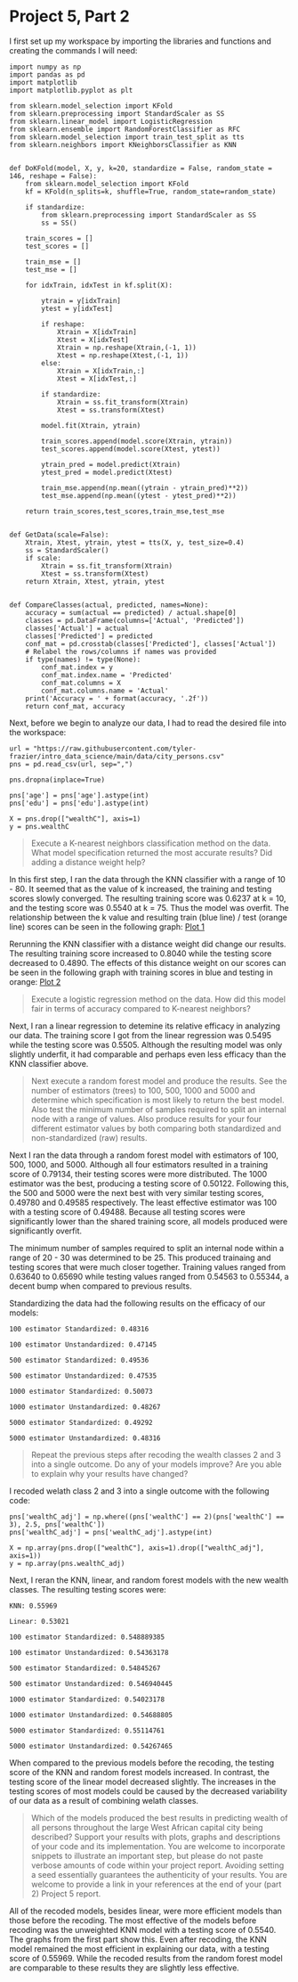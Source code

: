 # Project 5, Part 2

I first set up my workspace by importing the libraries and functions and creating the commands I will need:
```
import numpy as np
import pandas as pd
import matplotlib
import matplotlib.pyplot as plt

from sklearn.model_selection import KFold
from sklearn.preprocessing import StandardScaler as SS
from sklearn.linear_model import LogisticRegression
from sklearn.ensemble import RandomForestClassifier as RFC
from sklearn.model_selection import train_test_split as tts
from sklearn.neighbors import KNeighborsClassifier as KNN


def DoKFold(model, X, y, k=20, standardize = False, random_state = 146, reshape = False):
    from sklearn.model_selection import KFold
    kf = KFold(n_splits=k, shuffle=True, random_state=random_state)

    if standardize:
        from sklearn.preprocessing import StandardScaler as SS
        ss = SS()

    train_scores = []
    test_scores = []

    train_mse = []
    test_mse = []

    for idxTrain, idxTest in kf.split(X):
        
        ytrain = y[idxTrain]
        ytest = y[idxTest]
            
        if reshape:
            Xtrain = X[idxTrain]
            Xtest = X[idxTest]
            Xtrain = np.reshape(Xtrain,(-1, 1))
            Xtest = np.reshape(Xtest,(-1, 1))
        else:
            Xtrain = X[idxTrain,:]
            Xtest = X[idxTest,:]

        if standardize:
            Xtrain = ss.fit_transform(Xtrain)
            Xtest = ss.transform(Xtest)

        model.fit(Xtrain, ytrain)

        train_scores.append(model.score(Xtrain, ytrain))
        test_scores.append(model.score(Xtest, ytest))

        ytrain_pred = model.predict(Xtrain)
        ytest_pred = model.predict(Xtest)

        train_mse.append(np.mean((ytrain - ytrain_pred)**2))
        test_mse.append(np.mean((ytest - ytest_pred)**2))

    return train_scores,test_scores,train_mse,test_mse


def GetData(scale=False):
    Xtrain, Xtest, ytrain, ytest = tts(X, y, test_size=0.4)
    ss = StandardScaler()
    if scale:
        Xtrain = ss.fit_transform(Xtrain)
        Xtest = ss.transform(Xtest)
    return Xtrain, Xtest, ytrain, ytest


def CompareClasses(actual, predicted, names=None):
    accuracy = sum(actual == predicted) / actual.shape[0]
    classes = pd.DataFrame(columns=['Actual', 'Predicted'])
    classes['Actual'] = actual
    classes['Predicted'] = predicted
    conf_mat = pd.crosstab(classes['Predicted'], classes['Actual'])
    # Relabel the rows/columns if names was provided
    if type(names) != type(None):
        conf_mat.index = y
        conf_mat.index.name = 'Predicted'
        conf_mat.columns = X
        conf_mat.columns.name = 'Actual'
    print('Accuracy = ' + format(accuracy, '.2f'))
    return conf_mat, accuracy
```

Next, before we begin to analyze our data, I had to read the desired file into the workspace:
```
url = "https://raw.githubusercontent.com/tyler-frazier/intro_data_science/main/data/city_persons.csv"
pns = pd.read_csv(url, sep=",")

pns.dropna(inplace=True)

pns['age'] = pns['age'].astype(int)
pns['edu'] = pns['edu'].astype(int)

X = pns.drop(["wealthC"], axis=1)
y = pns.wealthC
```


> Execute a K-nearest neighbors classification method on the data. What model specification returned the most accurate results? Did adding a distance weight help?

In this first step, I ran the data through the KNN classifier with a range of 10 - 80. It seemed that as the value of k increased, the training and testing scores slowly converged. The resulting training score was 0.6237 at k = 10, and the testing score was 0.5540 at k = 75. Thus the model was overfit. 
The relationship between the k value and resulting train (blue line) / test (orange line) scores can be seen in the following graph: [Plot 1](rplot1.png)

Rerunning the KNN classifier with a distance weight did change our results. The resulting training score increased to 0.8040 while the testing score decreased to 0.4890. The effects of this distance weight on our scores can be seen in the following graph with training scores in blue and testing in orange: [Plot 2](rplot2.png)


> Execute a logistic regression method on the data. How did this model fair in terms of accuracy compared to K-nearest neighbors?

Next, I ran a linear regression to detemine its relative efficacy in analyzing our data. The training score I got from the linear regression was 0.5495 while the testing score was 0.5505. Although the resulting model was only slightly underfit, it had comparable and perhaps even less efficacy than the KNN classifier above.


> Next execute a random forest model and produce the results. See the number of estimators (trees) to 100, 500, 1000 and 5000 and determine which specification is most likely to return the best model. Also test the minimum number of samples required to split an internal node with a range of values. Also produce results for your four different estimator values by both comparing both standardized and non-standardized (raw) results.

Next I ran the data through a random forest model with estimators of 100, 500, 1000, and 5000. Although all four estimators resulted in a training score of 0.79134, their testing scores were more distributed. The 1000 estimator was the best, producing a testing score of 0.50122. Following this, the 500 and 5000 were the next best with very similar testing scores, 0.49780 and 0.49585 respectively. The least effective estimator was 100 with a testing score of 0.49488. Because all testing scores were significantly lower than the shared training score, all models produced were significantly overfit.

The minimum number of samples required to split an internal node within a range of 20 - 30 was determined to be 25. This produced trainaing and testing scores that were much closer together. Training values ranged from 0.63640 to 0.65690 while testing values ranged from 0.54563 to 0.55344, a decent bump when compared to previous results.

Standardizing the data had the following results on the efficacy of our models:

    100 estimator Standardized: 0.48316
    
    100 estimator Unstandardized: 0.47145
    
    500 estimator Standardized: 0.49536
    
    500 estimator Unstandardized: 0.47535
    
    1000 estimator Standardized: 0.50073
    
    1000 estimator Unstandardized: 0.48267
    
    5000 estimator Standardized: 0.49292
    
    5000 estimator Unstandardized: 0.48316


> Repeat the previous steps after recoding the wealth classes 2 and 3 into a single outcome. Do any of your models improve? Are you able to explain why your results have changed?

I recoded welath class 2 and 3 into a single outcome with the following code:
```
pns['wealthC_adj'] = np.where((pns['wealthC'] == 2)(pns['wealthC'] == 3), 2.5, pns['wealthC'])
pns['wealthC_adj'] = pns['wealthC_adj'].astype(int)

X = np.array(pns.drop(["wealthC"], axis=1).drop(["wealthC_adj"], axis=1))
y = np.array(pns.wealthC_adj)
```

Next, I reran the KNN, linear, and random forest models with the new wealth classes. The resulting testing scores were:

    KNN: 0.55969
    
    Linear: 0.53021
    
    100 estimator Standardized: 0.548889385
    
    100 estimator Unstandardized: 0.54363178
    
    500 estimator Standardized: 0.54845267
    
    500 estimator Unstandardized: 0.546940445
    
    1000 estimator Standardized: 0.54023178
    
    1000 estimator Unstandardized: 0.54688805
    
    5000 estimator Standardized: 0.55114761
    
    5000 estimator Unstandardized: 0.54267465

When compared to the previous models before the recoding, the testing score of the KNN and random forest models increased. In contrast, the testing score of the linear model decreased slightly. The increases in the testing scores of most models could be caused by the decreased variability of our data as a result of combining welath classes.

> Which of the models produced the best results in predicting wealth of all persons throughout the large West African capital city being described? Support your results with plots, graphs and descriptions of your code and its implementation. You are welcome to incorporate snippets to illustrate an important step, but please do not paste verbose amounts of code within your project report. Avoiding setting a seed essentially guarantees the authenticity of your results. You are welcome to provide a link in your references at the end of your (part 2) Project 5 report.

All of the recoded models, besides linear, were more efficient models than those before the recoding. The most effective of the models before recoding was the unweighted KNN model with a testing score of 0.5540. The graphs from the first part show this. Even after recoding, the KNN model remained the most efficient in explaining our data, with a testing score of 0.55969. While the recoded results from the random forest model are comparable to these results they are slightly less effective.
 





















